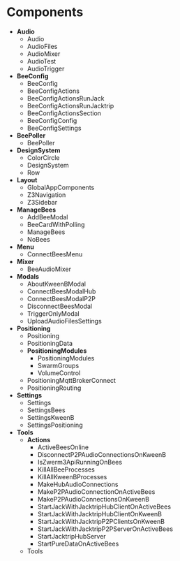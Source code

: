 # Components

- **Audio**
  - Audio
  - AudioFiles
  - AudioMixer
  - AudioTest
  - AudioTrigger
- **BeeConfig**
  - BeeConfig
  - BeeConfigActions
  - BeeConfigActionsRunJack
  - BeeConfigActionsRunJacktrip
  - BeeConfigActionsSection
  - BeeConfigConfig
  - BeeConfigSettings
- **BeePoller**
  - BeePoller
- **DesignSystem**
  - ColorCircle
  - DesignSystem
  - Row
- **Layout**
  - GlobalAppComponents
  - Z3Navigation
  - Z3Sidebar
- **ManageBees**
  - AddBeeModal
  - BeeCardWithPolling
  - ManageBees
  - NoBees
- **Menu**
  - ConnectBeesMenu
- **Mixer**
  - BeeAudioMixer
- **Modals**
  - AboutKweenBModal
  - ConnectBeesModalHub
  - ConnectBeesModalP2P
  - DisconnectBeesModal
  - TriggerOnlyModal
  - UploadAudioFilesSettings
- **Positioning**
  - Positioning
  - PositioningData
  - **PositioningModules**
    - PositioningModules
    - SwarmGroups
    - VolumeControl
  - PositioningMqttBrokerConnect
  - PositioningRouting
- **Settings**
  - Settings
  - SettingsBees
  - SettingsKweenB
  - SettingsPositioning
- **Tools**
  - **Actions**
    - ActiveBeesOnline
    - DisconnectP2PAudioConnectionsOnKweenB
    - IsZwerm3ApiRunningOnBees
    - KillAllBeeProcesses
    - KillAllKweenBProcesses
    - MakeHubAudioConnections
    - MakeP2PAudioConnectionOnActiveBees
    - MakeP2PAudioConnectionsOnKweenB
    - StartJackWithJacktripHubClientOnActiveBees
    - StartJackWithJacktripHubClientOnKweenB
    - StartJackWithJacktripP2PClientsOnKweenB
    - StartJackWithJacktripP2PServerOnActiveBees
    - StartJacktripHubServer
    - StartPureDataOnActiveBees
  - Tools
